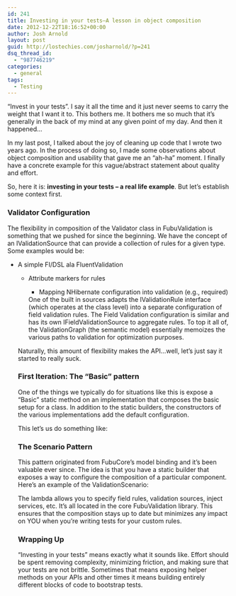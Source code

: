 ```yaml
---
id: 241
title: Investing in your tests–A lesson in object composition
date: 2012-12-22T18:16:52+00:00
author: Josh Arnold
layout: post
guid: http://lostechies.com/josharnold/?p=241
dsq_thread_id:
  - "987746219"
categories:
  - general
tags:
  - Testing
---
```

“Invest in your tests”. I say it all the time and it just never seems to carry the weight that I want it to. This bothers me. It bothers me so much that it’s generally in the back of my mind at any given point of my day. And then it happened…

In my last post, I talked about the joy of cleaning up code that I wrote two years ago. In the process of doing so, I made some observations about object composition and usability that gave me an “ah-ha” moment. I finally have a concrete example for this vague/abstract statement about quality and effort.

So, here it is: **investing in your tests – a real life example**. But let’s establish some context first.

### Validator Configuration

The flexibility in composition of the Validator class in FubuValidation is something that we pushed for since the beginning. We have the concept of an IValidationSource that can provide a collection of rules for a given type. Some examples would be:

  * A simple FI/DSL ala FluentValidation 
      * Attribute markers for rules 
          * Mapping NHibernate configuration into validation (e.g., required)</ul> 
        One of the built in sources adapts the IValidationRule interface (which operates at the class level) into a separate configuration of field validation rules. The Field Validation configuration is similar and has its own IFieldValidationSource to aggregate rules. To top it all of, the ValidationGraph (the semantic model) essentially memoizes the various paths to validation for optimization purposes.
        
        Naturally, this amount of flexibility makes the API…well, let’s just say it started to really suck.
        
        ### First Iteration: The “Basic” pattern
        
        One of the things we typically do for situations like this is expose a “Basic” static method on an implementation that composes the basic setup for a class. In addition to the static builders, the constructors of the various implementations add the default configuration.
        
        This let’s us do something like:
        
        
        
        ### The Scenario Pattern
        
        This pattern originated from FubuCore’s model binding and it’s been valuable ever since. The idea is that you have a static builder that exposes a way to configure the composition of a particular component. Here’s an example of the ValidationScenario:
        
        
        
        The lambda allows you to specify field rules, validation sources, inject services, etc. It’s all located in the core FubuValidation library. This ensures that the composition stays up to date but minimizes any impact on YOU when you’re writing tests for your custom rules.
        
        ### Wrapping Up
        
        “Investing in your tests” means exactly what it sounds like. Effort should be spent removing complexity, minimizing friction, and making sure that your tests are not brittle. Sometimes that means exposing helper methods on your APIs and other times it means building entirely different blocks of code to bootstrap tests.